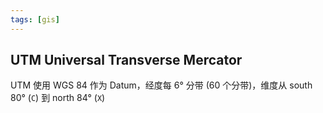 ```yaml
---
tags: [gis]
---
```


## UTM Universal Transverse Mercator

UTM 使用 WGS 84 作为 Datum，经度每 6° 分带 (60 个分带)，维度从 south 80° (`C`) 到 north 84° (`X`)

